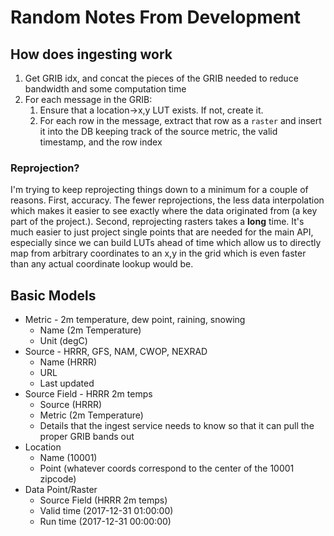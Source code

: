 # Random Notes From Development

## How does ingesting work
1. Get GRIB idx, and concat the pieces of the GRIB needed to reduce bandwidth and some computation time
2. For each message in the GRIB:
    1. Ensure that a location->x,y LUT exists. If not, create it.
    2. For each row in the message, extract that row as a `raster` and insert it into the DB keeping track of the source metric, the valid timestamp, and the row index

### Reprojection?
I'm trying to keep reprojecting things down to a minimum for a couple of reasons. First, accuracy. The fewer reprojections, the less data interpolation which makes it easier to see exactly where the data originated from (a key part of the project.). Second, reprojecting rasters takes a **long** time. It's much easier to just project single points that are needed for the main API, especially since we can build LUTs ahead of time which allow us to directly map from arbitrary coordinates to an x,y in the grid which is even faster than any actual coordinate lookup would be.

## Basic Models
* Metric - 2m temperature, dew point, raining, snowing
    * Name (2m Temperature)
    * Unit (degC)
* Source - HRRR, GFS, NAM, CWOP, NEXRAD
    * Name (HRRR)
    * URL
    * Last updated
* Source Field - HRRR 2m temps
    * Source (HRRR)
    * Metric (2m Temperature)
    * Details that the ingest service needs to know so that it can pull the proper GRIB bands out
* Location
    * Name (10001)
    * Point (whatever coords correspond to the center of the 10001 zipcode)
* Data Point/Raster
    * Source Field (HRRR 2m temps)
    * Valid time (2017-12-31 01:00:00)
    * Run time (2017-12-31 00:00:00)